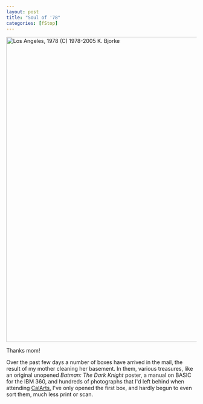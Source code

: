 ```yaml
---
layout: post
title: "Soul of '78"
categories: [fStop]
---
```

<img src="/pix2005/soul78.jpg" width=807 height=807 border=0 title="Los Angeles, 1978 (C) 1978-2005 K. Bjorke">

Thanks mom!

Over the past few days a number of boxes have arrived in the mail, the result of my mother cleaning her basement. In them, various treasures, like an original unopened <i>Batman: The Dark Knight</i> poster, a manual on BASIC for the IBM 360, and hundreds of photographs that I'd left behind when attending <a href="http://www.calarts.edu/">CalArts.</a> I've only opened the first box, and hardly begun to even sort them, much less print or scan.

<!--more-->

